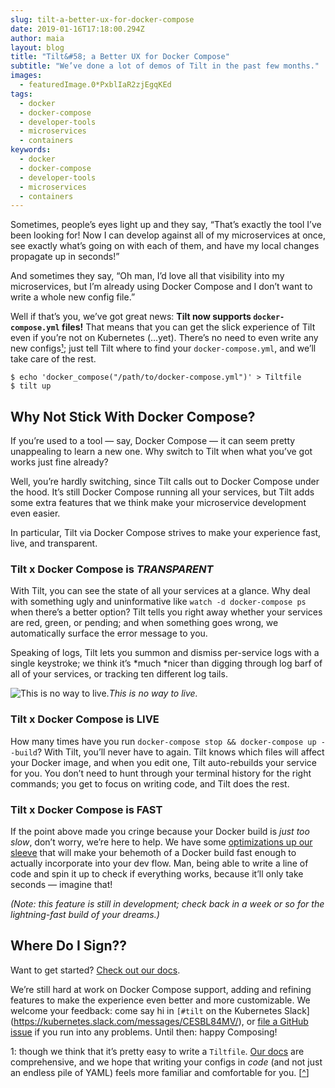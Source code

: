 ```yaml
---
slug: tilt-a-better-ux-for-docker-compose
date: 2019-01-16T17:18:00.294Z
author: maia
layout: blog
title: "Tilt&#58; a Better UX for Docker Compose"
subtitle: "We’ve done a lot of demos of Tilt in the past few months."
images:
  - featuredImage.0*PxblIaR2zjEgqKEd
tags:
  - docker
  - docker-compose
  - developer-tools
  - microservices
  - containers
keywords:
  - docker
  - docker-compose
  - developer-tools
  - microservices
  - containers
---
```


Sometimes, people’s eyes light up and they say, “That’s exactly the tool I’ve been looking for! Now I can develop against all of my microservices at once, see exactly what’s going on with each of them, and have my local changes propagate up in seconds!”

And sometimes they say, “Oh man, I’d love all that visibility into my microservices, but I’m already using Docker Compose and I don’t want to write a whole new config file.”

Well if that’s you, we’ve got great news: **Tilt now supports `docker-compose.yml` files!** That means that you can get the slick experience of Tilt even if you’re not on Kubernetes (…yet). There’s no need to even write any new configs[¹](#6f43); just tell Tilt where to find your `docker-compose.yml`, and we’ll take care of the rest.

```
$ echo 'docker_compose("/path/to/docker-compose.yml")' > Tiltfile
$ tilt up
```


## Why Not Stick With Docker Compose?

If you’re used to a tool — say, Docker Compose — it can seem pretty unappealing to learn a new one. Why switch to Tilt when what you’ve got works just fine already?

Well, you’re hardly switching, since Tilt calls out to Docker Compose under the hood. It’s still Docker Compose running all your services, but Tilt adds some extra features that we think make your microservice development even easier.

In particular, Tilt via Docker Compose strives to make your experience fast, live, and transparent.

### Tilt x Docker Compose is *TRANSPARENT*

With Tilt, you can see the state of all your services at a glance. Why deal with something ugly and uninformative like `watch -d docker-compose ps` when there’s a better option? Tilt tells you right away whether your services are red, green, or pending; and when something goes wrong, we automatically surface the error message to you.

Speaking of logs, Tilt lets you summon and dismiss per-service logs with a single keystroke; we think it’s *much *nicer than digging through log barf of all of your services, or tracking ten different log tails.

![This is no way to live.](/assets/images/tilt-a-better-ux-for-docker-compose/0*PxblIaR2zjEgqKEd)*This is no way to live.*

### Tilt x Docker Compose is LIVE

How many times have you run `docker-compose stop && docker-compose up --build`? With Tilt, you’ll never have to again. Tilt knows which files will affect your Docker image, and when you edit one, Tilt auto-rebuilds your service for you. You don’t need to hunt through your terminal history for the right commands; you get to focus on writing code, and Tilt does the rest.

### Tilt x Docker Compose is FAST

If the point above made you cringe because your Docker build is *just too slow*, don’t worry, we’re here to help. We have some [optimizations up our sleeve](https://medium.com/windmill-engineering/how-tilt-updates-kubernetes-in-seconds-not-minutes-28ddffe2d79f) that will make your behemoth of a Docker build fast enough to actually incorporate into your dev flow. Man, being able to write a line of code and spin it up to check if everything works, because it’ll only take seconds — imagine that!

*(Note: this feature is still in development; check back in a week or so for the lightning-fast build of your dreams.)*

## Where Do I Sign??

Want to get started? [Check out our docs](https://docs.tilt.build/docker_compose.html).

We’re still hard at work on Docker Compose support, adding and refining features to make the experience even better and more customizable. We welcome your feedback: come say hi in `[#tilt` on the Kubernetes Slack](https://kubernetes.slack.com/messages/CESBL84MV/), or [file a GitHub issue](https://github.com/windmilleng/tilt/issues) if you run into any problems. Until then: happy Composing!

1: though we think that it’s pretty easy to write a `Tiltfile`. [Our docs](https://docs.tilt.build/first_config.html) are comprehensive, and we hope that writing your configs in *code* (and not just an endless pile of YAML) feels more familiar and comfortable for you. [[^](#02e9)]
